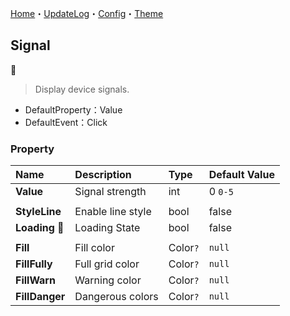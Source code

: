 [Home](../Home.md)・[UpdateLog](../UpdateLog.md)・[Config](../Config.md)・[Theme](../Theme.md)

## Signal
👚

> Display device signals.

- DefaultProperty：Value
- DefaultEvent：Click

### Property

Name | Description | Type | Default Value |
:--|:--|:--|:--|
**Value** | Signal strength | int | 0 `0-5` |
||||
**StyleLine** | Enable line style | bool | false |
**Loading** 🔴 | Loading State | bool | false |
||||
**Fill** | Fill color | Color`?` | `null` |
**FillFully** | Full grid color | Color`?` | `null` |
**FillWarn** | Warning color | Color`?` | `null` |
**FillDanger** | Dangerous colors | Color`?` | `null` |